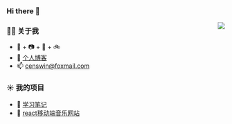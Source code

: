 ### Hi there 👋

<!--
**Censwin/censwin** is a ✨ _special_ ✨ repository because its `README.md` (this file) appears on your GitHub profile.

Here are some ideas to get you started:

- 🔭 I’m currently working on ...
- 🌱 I’m currently learning ...
- 👯 I’m looking to collaborate on ...
- 🤔 I’m looking for help with ...
- 💬 Ask me about ...
- 📫 How to reach me: ...
- 😄 Pronouns: ...
- ⚡ Fun fact: ...
-->
<img align="right" src="https://github-readme-stats.vercel.app/api?username=Censwin&show_icons=true&count_private=true&hide_border=true&cache_seconds=1900"/>

### 👨‍🚒 关于我

- 🐶  +  📷  +  🎹  +  🚲
- 🎍  [个人博客](https://censwin.github.io/myblog/)
- 📫  censwin@foxmail.com


### ☀️ 我的项目

- 📃  [学习笔记](https://github.com/Censwin/relearnjs)
- 🎵  [react移动端音乐网站](http://42.194.142.92)


